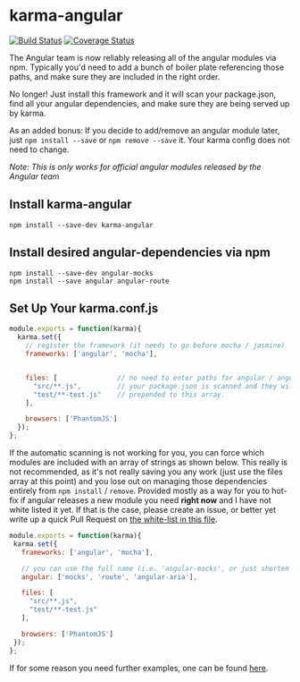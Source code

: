 karma-angular
============
[![Build Status](https://travis-ci.org/jamestalmage/karma-angular.svg?branch=master)](https://travis-ci.org/jamestalmage/karma-angular)
[![Coverage Status](https://coveralls.io/repos/jamestalmage/karma-angular/badge.svg?branch=master)](https://coveralls.io/r/jamestalmage/karma-angular?branch=master)

The Angular team is now reliably releasing all of the angular modules via npm.
Typically you'd need to add a bunch of boiler plate referencing those paths,
and make sure they are included in the right order.

No longer! Just install this framework and it will scan your package.json,
find all your angular dependencies, and make sure they are being served up by karma.

As an added bonus: If you decide to add/remove an angular module later,
just `npm install --save` or `npm remove --save` it. Your karma config does not need to change.

*Note: This is only works for official angular modules released by the Angular team*

Install karma-angular
--------------------
```
npm install --save-dev karma-angular
```

Install desired angular-dependencies via npm
--------------------------------------------
```
npm install --save-dev angular-mocks
npm install --save angular angular-route
```

Set Up Your karma.conf.js
-------------------------
```javascript
module.exports = function(karma){
  karma.set({
    // register the framework (it needs to go before mocha / jasmine)
    frameworks: ['angular', 'mocha'],


    files: [               // no need to enter paths for angular / angular-mocks
      "src/**.js",         // your package.json is scanned and they will be automatically
      "test/**-test.js"    // prepended to this array.
    ],

    browsers: ['PhantomJS']
  });
};
```

If the automatic scanning is not working for you, you can force which modules are included with an
array of strings as shown below. This really is not recommended, as it's not really saving you any work
(just use the files array at this point) and you lose out on managing those dependencies entirely from
`npm install` / `remove`. Provided mostly as a way for you to hot-fix if angular releases a new module you
need **right now** and I have not white listed it yet. If that is the case, please create an issue, or
better yet write up a quick Pull Request on [the white-list in this file](https://github.com/jamestalmage/karma-angular/blob/master/index.js).

 ```javascript
module.exports = function(karma){
  karma.set({
    frameworks: ['angular', 'mocha'],

    // you can use the full name (i.e. 'angular-mocks', or just shorten it to 'mocks')
    angular: ['mocks', 'route', 'angular-aria'],

    files: [
      "src/**.js",
      "test/**-test.js"
    ],

    browsers: ['PhantomJS']
  });
};
```

If for some reason you need further examples, one can be found
[here](https://github.com/jamestalmage/karma-angular/tree/master/example).

